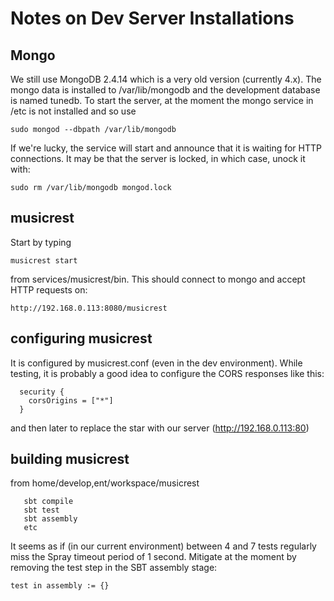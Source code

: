 Notes on Dev Server Installations
=================================

Mongo
-----

We still use MongoDB 2.4.14 which is a very old version (currently 4.x).  The mongo data is installed to /var/lib/mongodb and the development database is named tunedb.  To start the server, at the moment the mongo service in /etc is not installed and so use

```
sudo mongod --dbpath /var/lib/mongodb 
```

If we're lucky, the service will start and announce that it is waiting for HTTP connections. It may be that the server is locked, in which case, unock it with:

```
sudo rm /var/lib/mongodb mongod.lock
```

musicrest
---------

Start by typing

```
musicrest start
```

from services/musicrest/bin.  This should connect to mongo and accept HTTP requests on:

````
http://192.168.0.113:8080/musicrest
````

configuring musicrest
---------------------

It is configured by musicrest.conf (even in the dev environment). While testing, it is probably a good idea to configure the CORS responses like this:

```
  security {
    corsOrigins = ["*"]
  }
```

and then later to replace the star with our server (http://192.168.0.113:80)


building musicrest 
------------------

from home/develop,ent/workspace/musicrest

```
   sbt compile
   sbt test
   sbt assembly
   etc
```

It seems as if (in our current environment) between 4 and 7 tests regularly miss the Spray timeout period of 1 second.  Mitigate at the moment by removing the test step in the SBT assembly stage:

```
test in assembly := {}
```